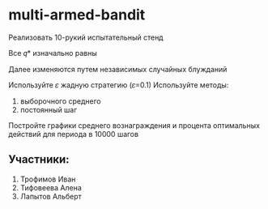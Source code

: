 # multi-armed-bandit
Реализовать 10-рукий испытательный стенд

Все 𝑞* изначально равны

Далее изменяются путем независимых случайных блужданий

Используйте 𝜀 жадную стратегию (𝜀=0.1)
Используйте методы: 
  1) выборочного среднего
  2) постоянный шаг

Постройте графики среднего вознаграждения и процента оптимальных действий для периода в 10000 шагов

## Участники:
  1) Трофимов Иван
  2) Тифовеева Алена
  3) Лапытов Альберт
